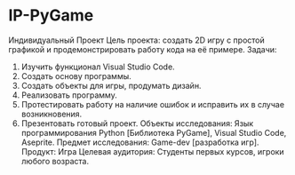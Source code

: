 # IP-PyGame
Индивидуальный Проект
Цель проекта: создать 2D игру с простой графикой и продемонстрировать работу кода на её примере.
Задачи:
1.	Изучить функционал Visual Studio Code.
2.	Создать основу программы.
3.	Создать объекты для игры, продумать дизайн.
4.	Реализовать программу.
5.	 Протестировать работу на наличие ошибок и исправить их в случае возникновения.
6.	 Презентовать готовый проект.
Объекты исследования: Язык программирования Python [Библиотека PyGame], Visual Studio Code, Aseprite.
Предмет исследования: Game-dev [разработка игр].
Продукт: Игра
Целевая аудитория: Студенты первых курсов, игроки любого возраста.
